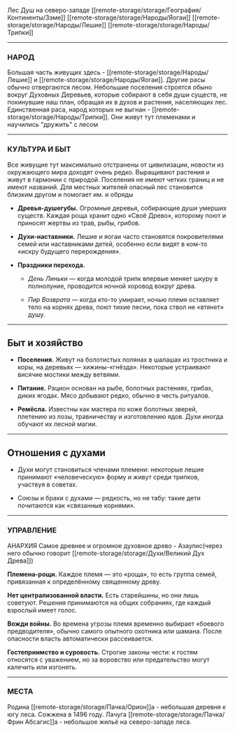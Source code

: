 Лес Душ на северо-западе [[remote-storage/storage/География/Континенты/Зэме]]
[[remote-storage/storage/Народы/Яогаи]]
[[remote-storage/storage/Народы/Лешие]]
[[remote-storage/storage/Народы/Трипки]]

---
### **НАРОД**
Большая часть живущих здесь - [[remote-storage/storage/Народы/Лешие]] и [[remote-storage/storage/Народы/Яогаи]]. Другие расы обычно отвергаются лесом.
Небольшие поселения строятся обыно вокруг Духовных Деревьев, которые собирают в себя души существ, не покинувшие наш план, обращая их в духов и растения, населяющих лес.
Единственная раса, народ которых не выгнан - [[remote-storage/storage/Народы/Трипки]]. Они живут тут племенами и научились "дружить" с лесом

---
### **КУЛЬТУРА И БЫТ**
Все живущие тут максимально отстранены от цивилизации, новости из окружающего мира доходят очень редко. Выращивают растения и живут в гармонии с природой. Поселения не имеют четких границ и не имеют названий. Для местных жителей опасный лес становится близким другом и помогает им.
и обряды

- **Древья-душегубы.** Огромные деревья, собирающие души умерших существ. Каждая роща хранит одно «Своё Древо», которому поют и приносят жертвы из трав, рыбы, грибов.
    
- **Духи-наставники.** Лешие и яогаи часто становятся покровителями семей или наставниками детей, особенно если видят в ком-то «искру будущего перерождения».
    
- **Праздники перехода.**
    
    - _День Линьки_ — когда молодой трипк впервые меняет шкуру в полнолуние, проводится ночной хоровод вокруг древа.
        
    - _Пир Возврата_ — когда кто-то умирает, ночью племя оставляет тело на корнях древа, поют тихие песни, пока ствол не «втянет» душу.
        

---

## Быт и хозяйство

- **Поселения.** Живут на болотистых полянах в шалашах из тростника и коры, на деревьях — хижины-«гнёзда». Некоторые устраивают висячие мостики между ветвями.
    
- **Питание.** Рацион основан на рыбе, болотных растениях, грибах, диких ягодах. Мясо добывают редко, обычно в честь ритуалов.
    
- **Ремёсла.** Известны как мастера по коже болотных зверей, плетению из лозы, травничеству и изготовлению ядов. Духи иногда обучают их лесной магии.

---
## Отношения с духами

- Духи могут становиться членами племени: некоторые лешие принимают «человеческую» форму и живут среди трипков, участвуя в советах.
    
- Союзы и браки с духами — редкость, но не табу: такие дети почитаются как «связанные корнями».

---
### **УПРАВЛЕНИЕ**
АНАРХИЯ
Самое древнее и огромное духовное древо - Азаулис(через него обычно говорит [[remote-storage/storage/Духи/Великий Дух Древа]])

**Племена-рощи.** Каждое племя — это «роща», то есть группа семей, привязанная к определённому священному древу.
    
**Нет централизованной власти.** Есть старейшины, но они лишь советуют. Решения принимаются на общих собраниях, где каждый взрослый имеет голос.
    
**Вожди войны.** Во времена угрозы племя временно выбирает «боевого предводителя», обычно самого опытного охотника или шамана. После опасности власть автоматически рассеивается.
    
**Гостеприимство и суровость.** Строгие законы чести: к гостям относятся с уважением, но за воровство или предательство могут калечить или изгонять.

---
### **МЕСТА**
Родина [[remote-storage/storage/Пачка/Орион]]а - небольшая деревня к югу леса. Сожжена в 1496 году.
Лачуга [[remote-storage/storage/Пачка/Фрин Абсагис]]а - небольшое жильё на северо-западе леса.
